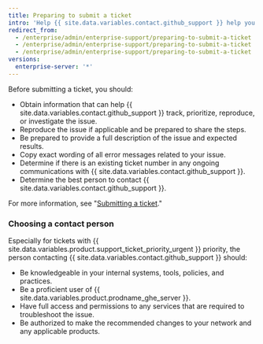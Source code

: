 ```yaml
---
title: Preparing to submit a ticket
intro: 'Help {{ site.data.variables.contact.github_support }} help you faster by following these suggestions before you open a support ticket.'
redirect_from:
  - /enterprise/admin/enterprise-support/preparing-to-submit-a-ticket
  - /enterprise/admin/enterprise-support/preparing-to-submit-a-ticket
  - /enterprise/admin/enterprise-support/preparing-to-submit-a-ticket
versions:
  enterprise-server: '*'
---
```


Before submitting a ticket, you should:

- Obtain information that can help {{ site.data.variables.contact.github_support }} track, prioritize, reproduce, or investigate the issue.
- Reproduce the issue if applicable and be prepared to share the steps.
- Be prepared to provide a full description of the issue and expected results.
- Copy exact wording of all error messages related to your issue.
- Determine if there is an existing ticket number in any ongoing communications with {{ site.data.variables.contact.github_support }}.
- Determine the best person to contact {{ site.data.variables.contact.github_support }}.

For more information, see "[Submitting a ticket](/enterprise/admin/guides/enterprise-support/submitting-a-ticket)."

### Choosing a contact person

Especially for tickets with {{ site.data.variables.product.support_ticket_priority_urgent }} priority, the person contacting {{ site.data.variables.contact.github_support }} should:

 - Be knowledgeable in your internal systems, tools, policies, and practices.
 - Be a proficient user of {{ site.data.variables.product.prodname_ghe_server }}.
 - Have full access and permissions to any services that are required to troubleshoot the issue.
 - Be authorized to make the recommended changes to your network and any applicable products.
